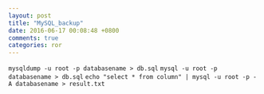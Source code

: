```yaml
---
layout: post
title: "MySQL_backup"
date: 2016-06-17 00:08:48 +0800
comments: true
categories: ror
---
```


`mysqldump -u root -p databasename > db.sql`
`mysql -u root -p databasename > db.sql`
`echo "select * from column" | mysql -u root -p -A databasename > result.txt`